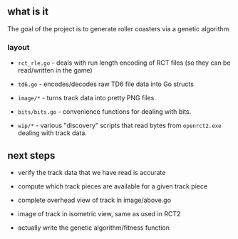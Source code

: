 ## what is it

The goal of the project is to generate roller coasters via a genetic algorithm

### layout

- `rct_rle.go` - deals with run length encoding of RCT files (so they can be
  read/written in the game)
- `td6.go` - encodes/decodes raw TD6 file data into Go structs

- `image/*` - turns track data into pretty PNG files.

- `bits/bits.go` - convenience functions for dealing with bits.

- `wip/*` - various "discovery" scripts that read bytes from `openrct2.exe`
  dealing with track data.

## next steps

- verify the track data that we have read is accurate

- compute which track pieces are available for a given track piece

- complete overhead view of track in image/above.go

- image of track in isometric view, same as used in RCT2

- actually write the genetic algorithm/fitness function
